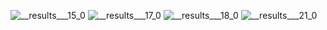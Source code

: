 ![__results___15_0](https://github.com/dsvrc/SudokuVision/assets/101639707/2a9e4ab9-873a-4d91-b743-453c6120a089)
![__results___17_0](https://github.com/dsvrc/SudokuVision/assets/101639707/95e17397-a81d-4047-bc5d-3a784b7ad4b1)
![__results___18_0](https://github.com/dsvrc/SudokuVision/assets/101639707/d556834e-16e5-440e-9ab1-dcc7b3849c1a)
![__results___21_0](https://github.com/dsvrc/SudokuVision/assets/101639707/9a2ef4c1-b661-4c6f-ba39-01724fc19dea)

